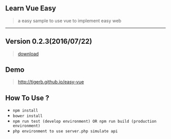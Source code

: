 ## Learn Vue Easy

> a easy sample to use vue to implement easy web

---

## Version 0.2.3(2016/07/22)

> [download](https://github.com/TIGERB/easy-vue/releases/tag/v0.2.0)

## Demo

> <http://tigerb.github.io/easy-vue>

## How To Use ?

* `npm install`
* `bower install`
* `npm run test (develop environment) OR npm run build (production environment)`
* `php environment to use server.php simulate api`
